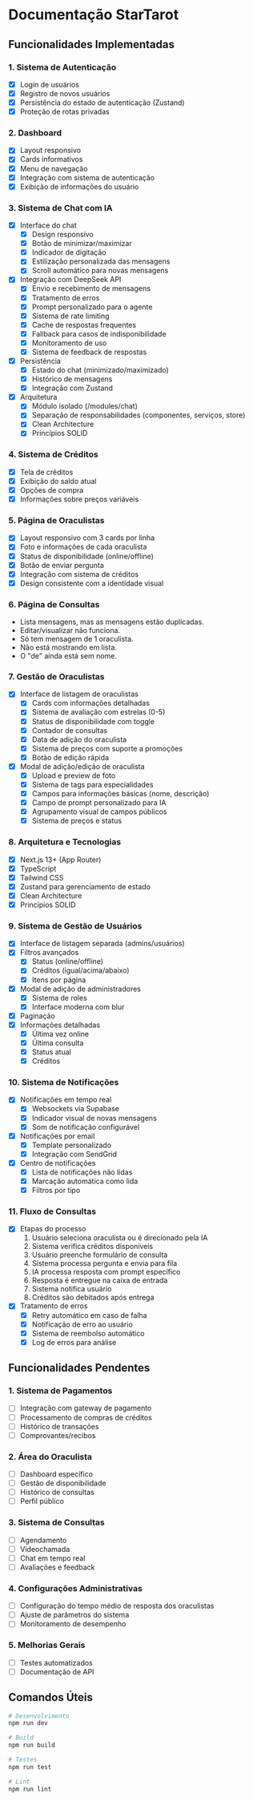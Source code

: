 # Documentação StarTarot

## Funcionalidades Implementadas

### 1. Sistema de Autenticação
- [x] Login de usuários
- [x] Registro de novos usuários
- [x] Persistência do estado de autenticação (Zustand)
- [x] Proteção de rotas privadas

### 2. Dashboard
- [x] Layout responsivo
- [x] Cards informativos
- [x] Menu de navegação
- [x] Integração com sistema de autenticação
- [x] Exibição de informações do usuário

### 3. Sistema de Chat com IA
- [x] Interface do chat
  - [x] Design responsivo
  - [x] Botão de minimizar/maximizar
  - [x] Indicador de digitação
  - [x] Estilização personalizada das mensagens
  - [x] Scroll automático para novas mensagens
- [x] Integração com DeepSeek API
  - [x] Envio e recebimento de mensagens
  - [x] Tratamento de erros
  - [x] Prompt personalizado para o agente
  - [x] Sistema de rate limiting
  - [x] Cache de respostas frequentes
  - [x] Fallback para casos de indisponibilidade
  - [x] Monitoramento de uso
  - [x] Sistema de feedback de respostas
- [x] Persistência
  - [x] Estado do chat (minimizado/maximizado)
  - [x] Histórico de mensagens
  - [x] Integração com Zustand
- [x] Arquitetura
  - [x] Módulo isolado (/modules/chat)
  - [x] Separação de responsabilidades (componentes, serviços, store)
  - [x] Clean Architecture
  - [x] Princípios SOLID

### 4. Sistema de Créditos
- [x] Tela de créditos
- [x] Exibição do saldo atual
- [x] Opções de compra
- [x] Informações sobre preços variáveis

### 5. Página de Oraculistas
- [x] Layout responsivo com 3 cards por linha
- [x] Foto e informações de cada oraculista
- [x] Status de disponibilidade (online/offline)
- [x] Botão de enviar pergunta
- [x] Integração com sistema de créditos
- [x] Design consistente com a identidade visual

### 6. Página de Consultas
- Lista mensagens, mas as mensagens estão duplicadas.
- Editar/visualizar não funciona.
- Só tem mensagem de 1 oraculista.
- Não está mostrando em lista.
- O "de" ainda está sem nome.

### 7. Gestão de Oraculistas
- [x] Interface de listagem de oraculistas
  - [x] Cards com informações detalhadas
  - [x] Sistema de avaliação com estrelas (0-5)
  - [x] Status de disponibilidade com toggle
  - [x] Contador de consultas
  - [x] Data de adição do oraculista
  - [x] Sistema de preços com suporte a promoções
  - [x] Botão de edição rápida

- [x] Modal de adição/edição de oraculista
  - [x] Upload e preview de foto
  - [x] Sistema de tags para especialidades
  - [x] Campos para informações básicas (nome, descrição)
  - [x] Campo de prompt personalizado para IA
  - [x] Agrupamento visual de campos públicos
  - [x] Sistema de preços e status

### 8. Arquitetura e Tecnologias
- [x] Next.js 13+ (App Router)
- [x] TypeScript
- [x] Tailwind CSS
- [x] Zustand para gerenciamento de estado
- [x] Clean Architecture
- [x] Princípios SOLID

### 9. Sistema de Gestão de Usuários
- [x] Interface de listagem separada (admins/usuários)
- [x] Filtros avançados
  - [x] Status (online/offline)
  - [x] Créditos (igual/acima/abaixo)
  - [x] Itens por página
- [x] Modal de adição de administradores
  - [x] Sistema de roles
  - [x] Interface moderna com blur
- [x] Paginação
- [x] Informações detalhadas
  - [x] Última vez online
  - [x] Última consulta
  - [x] Status atual
  - [x] Créditos

### 10. Sistema de Notificações
- [x] Notificações em tempo real
  - [x] Websockets via Supabase
  - [x] Indicador visual de novas mensagens
  - [x] Som de notificação configurável
- [x] Notificações por email
  - [x] Template personalizado
  - [x] Integração com SendGrid
- [x] Centro de notificações
  - [x] Lista de notificações não lidas
  - [x] Marcação automática como lida
  - [x] Filtros por tipo

### 11. Fluxo de Consultas
- [x] Etapas do processo
  1. Usuário seleciona oraculista ou é direcionado pela IA
  2. Sistema verifica créditos disponíveis
  3. Usuário preenche formulário de consulta
  4. Sistema processa pergunta e envia para fila
  5. IA processa resposta com prompt específico
  6. Resposta é entregue na caixa de entrada
  7. Sistema notifica usuário
  8. Créditos são debitados após entrega
- [x] Tratamento de erros
  - [x] Retry automático em caso de falha
  - [x] Notificação de erro ao usuário
  - [x] Sistema de reembolso automático
  - [x] Log de erros para análise

## Funcionalidades Pendentes

### 1. Sistema de Pagamentos
- [ ] Integração com gateway de pagamento
- [ ] Processamento de compras de créditos
- [ ] Histórico de transações
- [ ] Comprovantes/recibos

### 2. Área do Oraculista
- [ ] Dashboard específico
- [ ] Gestão de disponibilidade
- [ ] Histórico de consultas
- [ ] Perfil público

### 3. Sistema de Consultas
- [ ] Agendamento
- [ ] Videochamada
- [ ] Chat em tempo real
- [ ] Avaliações e feedback

### 4. Configurações Administrativas
- [ ] Configuração do tempo médio de resposta dos oraculistas
- [ ] Ajuste de parâmetros do sistema
- [ ] Monitoramento de desempenho

### 5. Melhorias Gerais
- [ ] Testes automatizados
- [ ] Documentação de API

## Comandos Úteis

```bash
# Desenvolvimento
npm run dev

# Build
npm run build

# Testes
npm run test

# Lint
npm run lint
